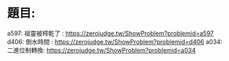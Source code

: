 # 題目:
a597: 祖靈被榨乾了 : https://zerojudge.tw/ShowProblem?problemid=a597
d406: 倒水時間 : https://zerojudge.tw/ShowProblem?problemid=d406
a034: 二進位制轉換: https://zerojudge.tw/ShowProblem?problemid=a034
